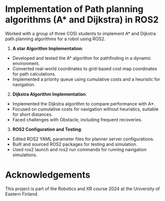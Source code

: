 # Implementation of Path planning algorithms (A* and Dijkstra) in ROS2
Worked with a group of three COSI students to implement A* and Dijkstra path planning algorithms for a robot using ROS2.

1. **A star Algorithm Implementation**:
- Developed and tested the A* algorithm for pathfinding in a dynamic environment.
- Converted real-world coordinates to grid-based cost map coordinates for path calculations.
- Implemented a priority queue using cumulative costs and a heuristic for navigation.


2. **Dijkstra Algorithm Implementation**:

- Implemented the Dijkstra algorithm to compare performance with A*.
- Focused on cumulative costs for navigation without heuristics, suitable for short distances.
- Faced challenges with Obstacle, including frequent recoveries.

3. **ROS2 Configuration and Testing**:

- Edited ROS2 YAML parameter files for planner server configurations.
- Built and sourced ROS2 packages for testing and simulation.
- Used ros2 launch and ros2 run commands for running navigation simulations.
  
# Acknowledgements
This project is part of the Robotics and XR course 2024 at the University of Eastern Finland.

